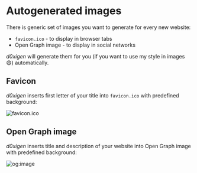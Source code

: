 # Autogenerated images

There is generic set of images you want to generate for every new website:

- `favicon.ico` - to display in browser tabs
- Open Graph image - to display in social networks

_d0xigen_ will generate them for you (if you want to use my style in images 😄) automatically.

## Favicon

_d0xigen_ inserts first letter of your title into `favicon.ico` with predefined background:

![favicon.ico](/favicon.ico)

## Open Graph image

_d0xigen_ inserts title and description of your website into Open Graph image with predefined background:

![og:image](/og/image.jpg)